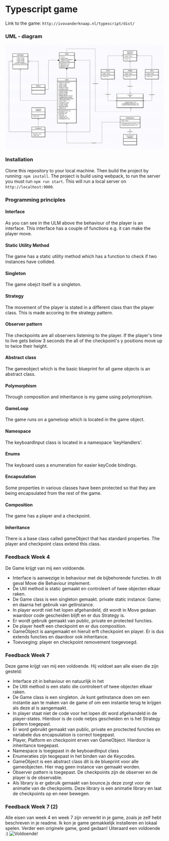 # Typescript game

Link to the game: `http://ivovanderknaap.nl/typescript/dist/`

### UML - diagram

![UML diagram](./uml/uml.png)

### Installation

Clone this repository to your local machine. Then build the project by running: `npm install`. The project is build using webpack, to run the server you must run `npm run start`. This will run a local server on `http://localhost:9000`.

### Programming principles
#### Interface

As you can see in the ULM above the behaviour of the player is an interface. This interface has a couple of functions e.g. it can make the player move.

#### Static Utility Method

The game has a static utility method which has a function to check if two instances have collided.

#### Singleton

The game obejct itself is a singleton.

#### Strategy

The movement of the player is stated in a different class than the player class. This is made accoring to the strategy pattern.

#### Observer pattern

The checkpoints are all observers listening to the player. If the player's time to live gets below 3 seconds the all of the checkpoint's y positions move up to twice their height.

#### Abstract class

The gameobject which is the basic blueprint for all game objects is an abstract class.

#### Polymorphism

Through composition and inheritance is my game using polymorphism.

#### GameLoop

The game runs on a gameloop which is located in the game object.

#### Namespace

The keyboardInput class is located in a namespace 'keyHandlers'.

#### Enums

The keyboard uses a enumeration for easier keyCode bindings.

#### Encapsulation

Some properties in various classes have been protected so that they are being encapsulated from the rest of the game.

#### Composition

The game has a player and a checkpoint.

#### Inheritance

There is a base class called gameObject that has standard properties. The player and checkpoint class extend this class.

### Feedback Week 4

De Game krijgt van mij een voldoende. 
- Interface is aanwezige in behaviour met de bijbehorende functies. In dit geval Move die Behaviour implement. 
- De Util method is static gemaakt en controleert of twee objecten elkaar raken.
- De Game class is een singleton gemaakt. private static instance: Game; en daarna het gebruik van getInstance.
- In player wordt niet het lopen afgehandeld, dit wordt in Move gedaan waardoor code gescheiden blijft en er dus Strategy is.
- Er wordt gebruik gemaakt van public, private en protected functies.
- De player heeft een checkpoint en er dus composition.
- GameObject is aangemaakt en hieruit erft checkpoint en player. Er is dus extends functies en daardoor ook inheritance.
- Toevoeging: player en checkpoint removement toegevoegd.


### Feedback Week 7

Deze game krijgt van mij een voldoende. Hij voldoet aan alle eisen die zijn gesteld: 

- Interface zit in behaviour en natuurlijk in het 
- De Utlil method is een static die controleert of twee objecten elkaar raken. 
- De Game class is een singleton. Je kunt getInstance doen om een instantie aan te maken van de game of om een instantie terug te krijgen als deze al is aangemaakt.
- In player staat niet de code voor het lopen dit word afgehandeld in de player-states. Hierdoor is de code netjes gescheiden en is het Strategy pattern toegepast. 
- Er word gebruikt gemaakt van public, private en proctected functies en variabele dus encapsulation is correct toegepast. 
- Player, Platform en checkpoint erven van GameObject. Hierdoor is inheritance toegepast.
- Namespace is toegepast in de keyboardInput class
- Enumeraties zijn teogepast in het binden van de Keycodes.
- GameObject is een abstract class dit is de blueprint voor alle gameobjecten. Hier mag geen instance van gemaakt worden.
- Observer pattern is toegepast. De checkpoints zijn de observer en de player is de observable.
- Als library is er gebruik gemaakt van bounce.js deze zorgt voor de animatie van de checkpoints. Deze library is een animatie library en laat de checkpoints op en neer bewegen.

### Feedback Week 7 (2)

Alle eisen van week 4 en week 7 zijn verwerkt in je game, zoals je zelf hebt beschreven in je readme.
Ik kon je game gemakkelijk installeren en lokaal spelen.
Verder een originele game, goed gedaan! Uiteraard een voldoende :)
![Voldoende!](https://i.ytimg.com/vi/kPgCc2HKU1c/hqdefault.jpg?custom=true&w=168&h=94&stc=true&jpg444=true&jpgq=90&sp=68&sigh=S_DuGc5-iAMlZ3JEYCoksKfIzaY)
